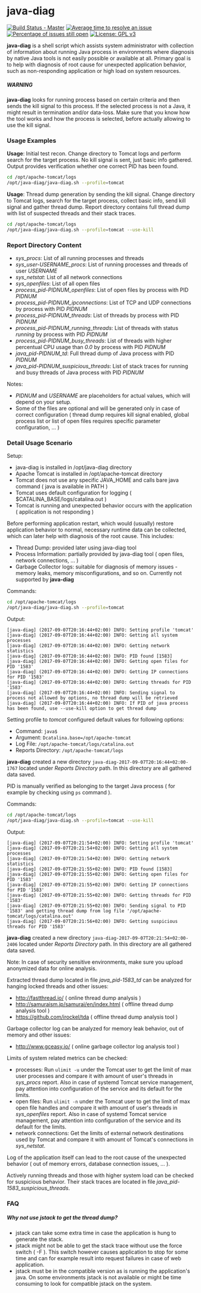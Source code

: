 # java-diag

[![Build Status - Master](https://travis-ci.org/pes-soft/java-diag.svg?branch=master)](https://travis-ci.org/pes-soft/java-diag)
[![Average time to resolve an issue](http://isitmaintained.com/badge/resolution/pes-soft/java-diag.svg)](http://isitmaintained.com/project/pes-soft/java-diag "Average time to resolve an issue")
[![Percentage of issues still open](http://isitmaintained.com/badge/open/pes-soft/java-diag.svg)](http://isitmaintained.com/project/pes-soft/java-diag "Percentage of issues still open")
[![License: GPL v3](https://img.shields.io/badge/License-GPL%20v3-blue.svg)](https://www.gnu.org/licenses/gpl-3.0)

**java-diag** is a shell script which assists system administrator with collection of information about running Java process in environments where diagnosis by native Java tools is not easily possible or available at all. Primary goal is to help with diagnosis of root cause for unexpected application behavior, such as non-responding application or high load on system resources.

##### WARNING

**java-diag** looks for running process based on certain criteria and then sends the kill signal to this process. If the selected process is not a Java, it might result in termination and/or data-loss. Make sure that you know how the tool works and how the process is selected, before actually allowing to use the kill signal.

### Usage Examples

**Usage**: Initial test recon. Change directory to Tomcat logs and perform search for the target process. No kill signal is sent, just basic info gathered. Output provides verification whether one correct PID has been found.

```sh
cd /opt/apache-tomcat/logs
/opt/java-diag/java-diag.sh --profile=tomcat
```

**Usage**: Thread dump generation by sending the kill signal. Change directory to Tomcat logs, search for the target process, collect basic info, send kill signal and gather thread dump. Report directory contains full thread dump with list of suspected threads and their stack traces.

```sh
cd /opt/apache-tomcat/logs
/opt/java-diag/java-diag.sh --profile=tomcat --use-kill
```

### Report Directory Content

* *sys_procs*: List of all running processes and threads
* *sys_user-USERNAME_procs*: List of running processes and threads of user *USERNAME*
* *sys_netstat*: List of all network connections
* *sys_openfiles*: List of all open files
* *process_pid-PIDNUM_openfiles*: List of open files by process with PID *PIDNUM*
* *process_pid-PIDNUM_ipconnections*: List of TCP and UDP connections by process with PID *PIDNUM*
* *process_pid-PIDNUM_threads*: List of threads by process with PID *PIDNUM*
* *process_pid-PIDNUM_running_threads*: List of threads with status *running* by process with PID *PIDNUM*
* *process_pid-PIDNUM_busy_threads*: List of threads with higher percentual CPU usage than *0.0* by process with PID *PIDNUM*
* *java_pid-PIDNUM_td*: Full thread dump of Java process with PID *PIDNUM*
* *java_pid-PIDNUM_suspicious_threads*: List of stack traces for running and busy threads of Java process with PID *PIDNUM*

Notes:

* *PIDNUM* and *USERNAME* are placeholders for actual values, which will depend on your setup.
* Some of the files are optional and will be generated only in case of correct configuration ( thread dump requires kill signal enabled, global process list or list of open files requires specific parameter configuration, ... )

### Detail Usage Scenario

Setup:

* java-diag is installed in /opt/java-diag directory
* Apache Tomcat is installed in /opt/apache-tomcat directory
* Tomcat does not use any specific JAVA_HOME and calls bare java command ( java is available in PATH )
* Tomcat uses default configuration for logging ( $CATALINA_BASE/logs/catalina.out )
* Tomcat is running and unexpected behavior occurs with the application ( application is not responding )

Before performing application restart, which would (usually) restore application behavior to normal, necessary runtime data can be collected, which can later help with diagnosis of the root cause. This includes:

* Thread Dump: provided later using java-diag tool
* Process Information: partially provided by java-diag tool ( open files, network connections, ... )
* Garbage Collector logs: suitable for diagnosis of memory issues - memory leaks, memory misconfigurations, and so on. Currently not supported by **java-diag**

Commands:

```sh
cd /opt/apache-tomcat/logs
/opt/java-diag/java-diag.sh --profile=tomcat
```

Output:

```
[java-diag] (2017-09-07T20:16:44+02:00) INFO: Setting profile 'tomcat'
[java-diag] (2017-09-07T20:16:44+02:00) INFO: Getting all system processes
[java-diag] (2017-09-07T20:16:44+02:00) INFO: Getting network statistics
[java-diag] (2017-09-07T20:16:44+02:00) INFO: PID found [1583]
[java-diag] (2017-09-07T20:16:44+02:00) INFO: Getting open files for PID '1583'
[java-diag] (2017-09-07T20:16:44+02:00) INFO: Getting IP connections for PID '1583'
[java-diag] (2017-09-07T20:16:44+02:00) INFO: Getting threads for PID '1583'
[java-diag] (2017-09-07T20:16:44+02:00) INFO: Sending signal to process not allowed by options, no thread dump will be retrieved
[java-diag] (2017-09-07T20:16:44+02:00) INFO: If PID of java process has been found, use --use-kill option to get thread dump
```

Setting profile to *tomcat* configured default values for following options:

* Command: `java$`
* Argument: `Dcatalina.base=/opt/apache-tomcat`
* Log File: `/opt/apache-tomcat/logs/catalina.out`
* Reports Directory: `/opt/apache-tomcat/logs`

 **java-diag** created a new directory `java-diag-2017-09-07T20:16:44+02:00-1767` located under *Reports Directory* path. In this directory are all gathered data saved.

PID is manually verified as belonging to the target Java process ( for example by checking using `ps` command ).

Commands:

```sh
cd /opt/apache-tomcat/logs
/opt/java-diag/java-diag.sh --profile=tomcat --use-kill
```

Output:

```
[java-diag] (2017-09-07T20:21:54+02:00) INFO: Setting profile 'tomcat'
[java-diag] (2017-09-07T20:21:54+02:00) INFO: Getting all system processes
[java-diag] (2017-09-07T20:21:54+02:00) INFO: Getting network statistics
[java-diag] (2017-09-07T20:21:55+02:00) INFO: PID found [1583]
[java-diag] (2017-09-07T20:21:55+02:00) INFO: Getting open files for PID '1583'
[java-diag] (2017-09-07T20:21:55+02:00) INFO: Getting IP connections for PID '1583'
[java-diag] (2017-09-07T20:21:55+02:00) INFO: Getting threads for PID '1583'
[java-diag] (2017-09-07T20:21:55+02:00) INFO: Sending signal to PID '1583' and getting thread dump from log file '/opt/apache-tomcat/logs/catalina.out'
[java-diag] (2017-09-07T20:21:56+02:00) INFO: Getting suspicious threads for PID '1583'
```

**java-diag** created a new directory `java-diag-2017-09-07T20:21:54+02:00-2406` located under *Reports Directory* path. In this directory are all gathered data saved.

Note: In case of security sensitive environments, make sure you upload anonymized data for online analysis.

Extracted thread dump located in file *java_pid-1583_td* can be analyzed for hanging locked threads and other issues:

 * http://fastthread.io/ ( online thread dump analysis )
 * http://samuraism.jp/samurai/en/index.html ( offline thread dump analysis tool )
 * https://github.com/irockel/tda ( offline thread dump analysis tool )

Garbage collector log can be analyzed for memory leak behavior, out of memory and other issues:

 * http://www.gceasy.io/ ( online garbage collector log analysis tool )

Limits of system related metrics can be checked:

 * processes: Run `ulimit -u` under the Tomcat user to get the limit of max user processes and compare it with amount of user's threads in *sys_procs* report. Also in case of systemd Tomcat service management, pay attention into configuration of the service and its default for the limits.
 * open files: Run `ulimit -n` under the Tomcat user to get the limit of max open file handles and compare it with amount of user's threads in *sys_openfiles* report. Also in case of systemd Tomcat service management, pay attention into configuration of the service and its default for the limits.
 * network connections: Get the limits of external network destinations used by Tomcat and compare it with amount of Tomcat's connections in *sys_netstat*.

Log of the application itself can lead to the root cause of the unexpected behavior ( out of memory errors, database connection issues, ... ).

Actively running threads and those with higher system load can be checked for suspicious behavior. Their stack traces are located in file *java_pid-1583_suspicious_threads*.

### FAQ

##### Why not use jstack to get the thread dump?

* jstack can take some extra time in case the application is hung to generate the stack.
* jstack might not be able to get the stack trace without use the force switch ( -F ). This switch however causes application to stop for some time and can for example result into request failures in case of web application.
* jstack must be in the compatible version as is running the application's java. On some environments jstack is not available or might be time consuming to look for compatible jstack on the system.
